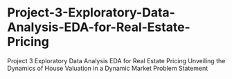 # Project-3-Exploratory-Data-Analysis-EDA-for-Real-Estate-Pricing
Project 3 Exploratory Data Analysis EDA for Real Estate Pricing Unveiling the Dynamics of House Valuation in a Dynamic Market Problem Statement
